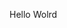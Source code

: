 Hello Wolrd






























































































































































































































































































































































































































































































































































































































































































































































































































































































































































































































































































































































































































































































































































































































































































































































































































































































































































































































































































































































































































































































































































































































































































































































































































































































































































































































































































































































































































































































































































































































































































































































































































































































































































































































































































































































































































































































































































































































































































































































































































































































